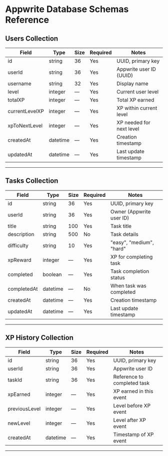 # Appwrite Database Schemas Reference

## Users Collection

| Field          | Type     | Size | Required | Notes                    |
| -------------- | -------- | ---- | -------- | ------------------------ |
| id             | string   | 36   | Yes      | UUID, primary key        |
| userId         | string   | 36   | Yes      | Appwrite user ID (UUID)  |
| username       | string   | 32   | Yes      | Display name             |
| level          | integer  | —    | Yes      | Current user level       |
| totalXP        | integer  | —    | Yes      | Total XP earned          |
| currentLevelXP | integer  | —    | Yes      | XP within current level  |
| xpToNextLevel  | integer  | —    | Yes      | XP needed for next level |
| createdAt      | datetime | —    | Yes      | Creation timestamp       |
| updatedAt      | datetime | —    | Yes      | Last update timestamp    |

---

## Tasks Collection

| Field       | Type     | Size | Required | Notes                    |
| ----------- | -------- | ---- | -------- | ------------------------ |
| id          | string   | 36   | Yes      | UUID, primary key        |
| userId      | string   | 36   | Yes      | Owner (Appwrite user ID) |
| title       | string   | 100  | Yes      | Task title               |
| description | string   | 500  | No       | Task details             |
| difficulty  | string   | 10   | Yes      | "easy", "medium", "hard" |
| xpReward    | integer  | —    | Yes      | XP for completing task   |
| completed   | boolean  | —    | Yes      | Task completion status   |
| completedAt | datetime | —    | No       | When task was completed  |
| createdAt   | datetime | —    | Yes      | Creation timestamp       |
| updatedAt   | datetime | —    | Yes      | Last update timestamp    |

---

## XP History Collection

| Field         | Type     | Size | Required | Notes                       |
| ------------- | -------- | ---- | -------- | --------------------------- |
| id            | string   | 36   | Yes      | UUID, primary key           |
| userId        | string   | 36   | Yes      | Appwrite user ID            |
| taskId        | string   | 36   | Yes      | Reference to completed task |
| xpEarned      | integer  | —    | Yes      | XP earned in this event     |
| previousLevel | integer  | —    | Yes      | Level before XP event       |
| newLevel      | integer  | —    | Yes      | Level after XP event        |
| createdAt     | datetime | —    | Yes      | Timestamp of XP event       |

---

